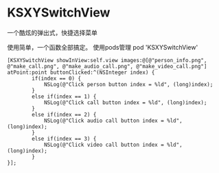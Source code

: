 # KSXYSwitchView
一个酷炫的弹出式，快捷选择菜单

使用简单，一个函数全部搞定。
使用pods管理
pod 'KSXYSwitchView'


            
    [KSXYSwitchView showInView:self.view images:@[@"person_info.png", @"make_call.png", @"make_audio_call.png", @"make_video_call.png"] atPoint:point buttonClicked:^(NSInteger index) {
            if(index == 0) {
                NSLog(@"Click person button index = %ld", (long)index);
            } 
            else if(index == 1) {
                NSLog(@"Click call button index = %ld", (long)index);
            } 
            else if(index == 2) {
                NSLog(@"Click audio call button index = %ld", (long)index);
            } 
            else if(index == 3) {
                NSLog(@"Click video call button index = %ld", (long)index);
            }
    }];
